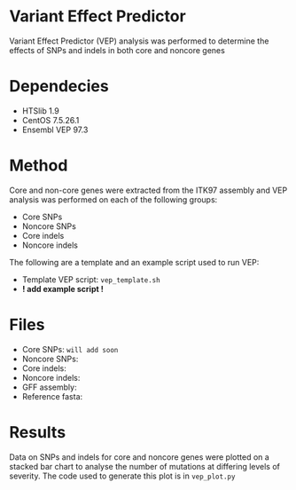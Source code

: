 # Variant Effect Predictor 

Variant Effect Predictor (VEP) analysis was performed to determine the effects of SNPs and indels in both core and noncore genes
    
   
# Dependecies
- HTSlib 1.9
- CentOS 7.5.26.1
- Ensembl VEP 97.3
   
     
# Method     
Core and non-core genes were extracted from the ITK97 assembly and VEP analysis was performed on each of the following groups:     
- Core SNPs   
- Noncore SNPs  
- Core indels   
- Noncore indels   

The following are a template and an example script used to run VEP:   
- Template VEP script: `vep_template.sh` 
-  __! add example script !__
       
       
# Files 
- Core SNPs:  `will add soon`
- Noncore SNPs:  
- Core indels:   
- Noncore indels:
- GFF assembly:
- Reference fasta:
     
     
# Results    
Data on SNPs and indels for core and noncore genes were plotted on a stacked bar chart to analyse the number of mutations at differing levels of severity. The code used to generate this plot is in `vep_plot.py`


